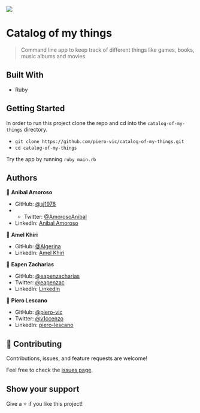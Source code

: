 ![](https://img.shields.io/badge/Microverse-blueviolet)

# Catalog of my things

> Command line app to keep track of different things like games, books, music albums and movies.

## Built With

- Ruby

## Getting Started

In order to run this project clone the repo and cd into the `catalog-of-my-things` directory.

- `git clone https://github.com/piero-vic/catalog-of-my-things.git`
- `cd catalog-of-my-things`

Try the app by running `ruby main.rb`


## Authors

👤 **Anibal Amoroso**

- GitHub: [@sj1978](https://github.com/sj1978)
- - Twitter: [@AmorosoAnibal](https://twitter.com/AmorosoAnibal)
- LinkedIn: [Anibal Amoroso](https://www.linkedin.com/in/anibalamoroso/)

👤 **Amel Khiri**

- GitHub: [@Algerina](https://github.com/Algerina)
- LinkedIn: [Amel Khiri](https://linkedin.com/in/amel-khiri-qahwadji-37a550135)

👤 **Eapen Zacharias**

- GitHub: [@eapenzacharias](https://github.com/eapenzacharias)
- Twitter: [@eapenzac](https://twitter.com/eapenzac)
- LinkedIn: [LinkedIn](https://linkedin.com/in/eapenzac)

👤 **Piero Lescano**

- GitHub: [@piero-vic](https://github.com/piero-vic)
- Twitter: [@v1ccenzo](https://twitter.com/v1ccenzo)
- LinkedIn: [piero-lescano](https://linkedin.com/in/piero-lescano)

## 🤝 Contributing

Contributions, issues, and feature requests are welcome!

Feel free to check the [issues page](piero-vic/catalog-of-my-things/).

## Show your support

Give a ⭐️ if you like this project!
